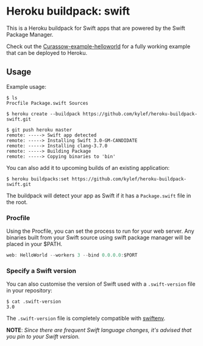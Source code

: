 # Heroku buildpack: swift

This is a Heroku buildpack for Swift apps that are powered by the Swift Package Manager.

Check out the [Curassow-example-helloworld](https://github.com/kylef/Curassow-example-helloworld)
for a fully working example that can be deployed to Heroku.

## Usage

Example usage:

```shell
$ ls
Procfile Package.swift Sources

$ heroku create --buildpack https://github.com/kylef/heroku-buildpack-swift.git

$ git push heroku master
remote: -----> Swift app detected
remote: -----> Installing Swift 3.0-GM-CANDIDATE
remote: -----> Installing clang-3.7.0
remote: -----> Building Package
remote: -----> Copying binaries to 'bin'
```

You can also add it to upcoming builds of an existing application:

```shell
$ heroku buildpacks:set https://github.com/kylef/heroku-buildpack-swift.git
```

The buildpack will detect your app as Swift if it has a `Package.swift` file in
the root.

### Procfile

Using the Procfile, you can set the process to run for your web server. Any
binaries built from your Swift source using swift package manager will
be placed in your $PATH.

```swift
web: HelloWorld --workers 3 --bind 0.0.0.0:$PORT
```

### Specify a Swift version

You can also customise the version of Swift used with a `.swift-version` file
in your repository:

```shell
$ cat .swift-version
3.0
```

The `.swift-version` file is completely compatible with
[swiftenv](http://github.com/kylef/swiftenv).

**NOTE**: *Since there are frequent Swift language changes, it's advised that
you pin to your Swift version.*
